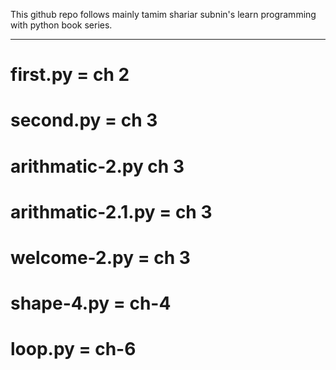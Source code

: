 This github repo follows mainly tamim shariar subnin's learn programming with python book series.
___________________________________________________________________________________________________________________________________________________________________________________________
# first.py = ch 2 
# second.py = ch 3
# arithmatic-2.py ch 3
# arithmatic-2.1.py = ch 3
# welcome-2.py = ch 3 
# shape-4.py = ch-4
# loop.py    = ch-6
